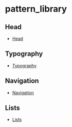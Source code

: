 # pattern_library


## Head

- [Head](https://jessicaw89.github.io/pattern_library/head.html)

## Typography 

- [Typography](https://jessicaw89.github.io/pattern_library/typography.html)

## Navigation

- [Navigation](https://jessicaw89.github.io/pattern_library/navigation.html)

## Lists

- [Lists](https://jessicaw89.github.io/pattern_library/lists.html)
